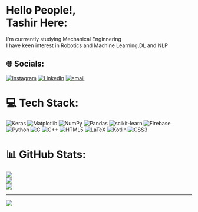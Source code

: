 # Hello People!,<br> Tashir Here:
I'm currrently studying Mechanical Enginnering <br>I have keen interest in Robotics and Machine Learning,DL and NLP<br>



## 🌐 Socials:
[![Instagram](https://img.shields.io/badge/Instagram-%23E4405F.svg?logo=Instagram&logoColor=white)](https://instagram.com/tashir_8108) [![LinkedIn](https://img.shields.io/badge/LinkedIn-%230077B5.svg?logo=linkedin&logoColor=white)](https://linkedin.com/in/tashir-ahmed-5315b128b) [![email](https://img.shields.io/badge/Email-D14836?logo=gmail&logoColor=white)](mailto:b23me1074@iitj.ac.in) 

# 💻 Tech Stack:
![Keras](https://img.shields.io/badge/Keras-%23D00000.svg?style=for-the-badge&logo=Keras&logoColor=white) ![Matplotlib](https://img.shields.io/badge/Matplotlib-%23ffffff.svg?style=for-the-badge&logo=Matplotlib&logoColor=black) ![NumPy](https://img.shields.io/badge/numpy-%23013243.svg?style=for-the-badge&logo=numpy&logoColor=white) ![Pandas](https://img.shields.io/badge/pandas-%23150458.svg?style=for-the-badge&logo=pandas&logoColor=white) ![scikit-learn](https://img.shields.io/badge/scikit--learn-%23F7931E.svg?style=for-the-badge&logo=scikit-learn&logoColor=white) ![Firebase](https://img.shields.io/badge/firebase-%23039BE5.svg?style=for-the-badge&logo=firebase) ![Python](https://img.shields.io/badge/python-3670A0?style=for-the-badge&logo=python&logoColor=ffdd54) ![C](https://img.shields.io/badge/c-%2300599C.svg?style=for-the-badge&logo=c&logoColor=white) ![C++](https://img.shields.io/badge/c++-%2300599C.svg?style=for-the-badge&logo=c%2B%2B&logoColor=white) ![HTML5](https://img.shields.io/badge/html5-%23E34F26.svg?style=for-the-badge&logo=html5&logoColor=white) ![LaTeX](https://img.shields.io/badge/latex-%23008080.svg?style=for-the-badge&logo=latex&logoColor=white) ![Kotlin](https://img.shields.io/badge/kotlin-%237F52FF.svg?style=for-the-badge&logo=kotlin&logoColor=white) ![CSS3](https://img.shields.io/badge/css3-%231572B6.svg?style=for-the-badge&logo=css3&logoColor=white)
# 📊 GitHub Stats:
![](https://github-readme-stats.vercel.app/api?username=tashir0605&theme=dark&hide_border=false&include_all_commits=false&count_private=false)<br/>
![](https://github-readme-streak-stats.herokuapp.com/?user=tashir0605&theme=dark&hide_border=false)<br/>
![](https://github-readme-stats.vercel.app/api/top-langs/?username=tashir0605&theme=dark&hide_border=false&include_all_commits=false&count_private=false&layout=compact)

---
[![](https://visitcount.itsvg.in/api?id=tashir0605&icon=0&color=0)](https://visitcount.itsvg.in)

<!-- Proudly created with GPRM ( https://gprm.itsvg.in ) -->
